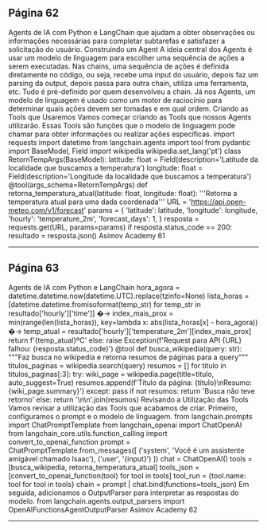 ## Página 62

Agents de IA com Python e LangChain
que ajudam a obter observações ou informações necessárias para completar subtarefas e satisfazer a
solicitação do usuário.
Construindo um Agent
A ideia central dos Agents é usar um modelo de linguagem para escolher uma sequência de ações a
serem executadas. Nas chains, uma sequência de ações é definida diretamente no código, ou seja,
recebe uma input do usuário, depois faz um parsing da output, depois passa para outra chain, utiliza
uma ferramenta, etc. Tudo é pré-definido por quem desenvolveu a chain. Já nos Agents, um modelo
de linguagem é usado como um motor de raciocínio para determinar quais ações devem ser
tomadas e em qual ordem.
Criando as Tools que Usaremos
Vamos começar criando as Tools que nossos Agents utilizarão. Essas Tools são funções que o modelo
de linguagem pode chamar para obter informações ou realizar ações específicas.
import requests
import datetime
from langchain.agents import tool
from pydantic import BaseModel, Field
import wikipedia
wikipedia.set_lang('pt')
class RetornTempArgs(BaseModel):
latitude: float = Field(description='Latitude da localidade que buscamos a temperatura')
longitude: float = Field(description='Longitude da localidade que buscamos a temperatura')
@tool(args_schema=RetornTempArgs)
def retorna_temperatura_atual(latitude: float, longitude: float):
'''Retorna a temperatura atual para uma dada coordenada'''
URL = 'https://api.open-meteo.com/v1/forecast'
params = {
'latitude': latitude,
'longitude': longitude,
'hourly': 'temperature_2m',
'forecast_days': 1,
}
resposta = requests.get(URL, params=params)
if resposta.status_code == 200:
resultado = resposta.json()
Asimov Academy
61


---
## Página 63

Agents de IA com Python e LangChain
hora_agora = datetime.datetime.now(datetime.UTC).replace(tzinfo=None)
lista_horas = [datetime.datetime.fromisoformat(temp_str) for temp_str in
resultado['hourly']['time']]
�→
index_mais_prox = min(range(len(lista_horas)), key=lambda x: abs(lista_horas[x] -
hora_agora))
�→
temp_atual = resultado['hourly']['temperature_2m'][index_mais_prox]
return f'{temp_atual}ºC'
else:
raise Exception(f'Request para API {URL} falhou: {resposta.status_code}')
@tool
def busca_wikipedia(query: str):
"""Faz busca no wikipedia e retorna resumos de páginas para a query"""
titulos_paginas = wikipedia.search(query)
resumos = []
for titulo in titulos_paginas[:3]:
try:
wiki_page = wikipedia.page(title=titulo, auto_suggest=True)
resumos.append(f'Título da página: {titulo}\nResumo: {wiki_page.summary}')
except:
pass
if not resumos:
return 'Busca não teve retorno'
else:
return '\n\n'.join(resumos)
Revisando a Utilização das Tools
Vamos revisar a utilização das Tools que acabamos de criar. Primeiro, configuramos o prompt e o
modelo de linguagem.
from langchain.prompts import ChatPromptTemplate
from langchain_openai import ChatOpenAI
from langchain_core.utils.function_calling import convert_to_openai_function
prompt = ChatPromptTemplate.from_messages([
('system', 'Você é um assistente amigável chamado Isaac'),
('user', '{input}')
])
chat = ChatOpenAI()
tools = [busca_wikipedia, retorna_temperatura_atual]
tools_json = [convert_to_openai_function(tool) for tool in tools]
tool_run = {tool.name: tool for tool in tools}
chain = prompt | chat.bind(functions=tools_json)
Em seguida, adicionamos o OutputParser para interpretar as respostas do modelo.
from langchain.agents.output_parsers import OpenAIFunctionsAgentOutputParser
Asimov Academy
62


---